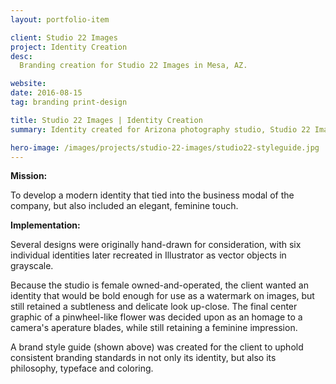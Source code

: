 ```yaml
---
layout: portfolio-item

client: Studio 22 Images
project: Identity Creation
desc:
  Branding creation for Studio 22 Images in Mesa, AZ.

website: 
date: 2016-08-15
tag: branding print-design

title: Studio 22 Images | Identity Creation
summary: Identity created for Arizona photography studio, Studio 22 Images, for use on business cards, letterhead, web banners and other advertisement materials and collateral.

hero-image: /images/projects/studio-22-images/studio22-styleguide.jpg
---
```


**Mission:**

  To develop a modern identity that tied into the business modal of the company, but also included an elegant, feminine touch.

**Implementation:**

  Several designs were originally hand-drawn for consideration, with six individual identities later recreated in Illustrator as vector objects in grayscale.

  Because the studio is female owned-and-operated, the client wanted an identity that would be bold enough for use as a watermark on images, but still retained a subtleness and delicate look up-close. The final center graphic of a pinwheel-like flower was decided upon as an homage to a camera's aperature blades, while still retaining a feminine impression.

  A brand style guide (shown above) was created for the client to uphold consistent branding standards in not only its identity, but also its philosophy, typeface and coloring.